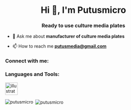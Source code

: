 <h1 align="center">Hi 👋, I'm Putusmicro</h1>
<h3 align="center">Ready to use culture media plates</h3>

- 💬 Ask me about **manufacturer of culture media plates**

- 📫 How to reach me **putusmedia@gmail.com**

<h3 align="left">Connect with me:</h3>
<p align="left">
</p>

<h3 align="left">Languages and Tools:</h3>
<p align="left"> <a href="https://www.adobe.com/in/products/illustrator.html" target="_blank" rel="noreferrer"> <img src="https://www.vectorlogo.zone/logos/adobe_illustrator/adobe_illustrator-icon.svg" alt="illustrator" width="40" height="40"/> </a> </p>

<p><img align="left" src="https://github-readme-stats.vercel.app/api/top-langs?username=putusmicro&show_icons=true&locale=en&layout=compact" alt="putusmicro" /></p>

<p>&nbsp;<img align="center" src="https://github-readme-stats.vercel.app/api?username=putusmicro&show_icons=true&locale=en" alt="putusmicro" /></p>
